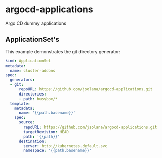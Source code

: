 # argocd-applications

Argo CD dummy applications


## ApplicationSet's

This example demonstrates the git directory generator:

```yaml
kind: ApplicationSet
metadata:
  name: cluster-addons
spec:
  generators:
  - git:
      repoURL: https://github.com/jsolana/argocd-applications.git
      directories:
      - path: busybox/*
  template:
    metadata:
      name: '{{path.basename}}'
    spec:
      source:
        repoURL: https://github.com/jsolana/argocd-applications.git
        targetRevision: HEAD
        path: '{{path}}'
      destination:
        server: http://kubernetes.default.svc
        namespace: '{{path.basename}}'

```
